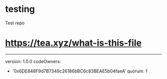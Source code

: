 # testing
Test repo
# https://tea.xyz/what-is-this-file
---
version: 1.0.0
codeOwners:
  - '0x6DE848F9d7B7349c26186bBC6c83BEAE5b04faeA'
quorum: 1
